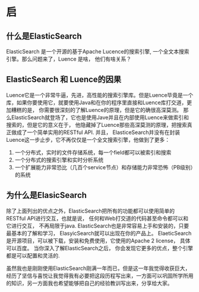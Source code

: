 # 启
## 什么是ElasticSearch
ElasticSearch 是一个开源的基于Apache Lucence的搜索引擎, 一个全文本搜索引擎。那么问题来了，Luence 是啥， 他们有啥关系？

## ElasticSearch 和 Luence的因果
Luence它是一个非常牛逼，先进，高性能的搜索引擎库。但是Luence毕竟是一个库，如果你要使用它，就要使用Java和在你的程序里直接和Luence库打交道，更加糟糕的是， 你需要很深刻的了解Luence的原理，但是它的确很高深莫测。
那么ElasticSearch就登场了，它也是使用Jave并且在内部使用Luence来做索引和搜索的，但是它的意义在于， 他隐藏掉了Luence那些高深莫测的原理，把搜索真正做成了一个简单实用的RESTful API.
并且， ElasticeSearch并没有在封装Luence这一步止步，它不再仅仅是一个全文搜索引擎，他做到了更多：
1. 一个分布式，实时的文件存储系统，每一个field都可以被索引和搜索
2. 一个分布式的搜索引擎和实时分析系统
3. 一个扩展能力非常恐比（几百个service节点）和存储能力非常恐怖（PB级别）的系统

## 为什么是ElasicSearch
除了上面列出的优点之外，ElasticSearch把所有的功能都可以使用简单的RESTful API进行交互，也就是说， 任何和Web打交道的代码甚至命令都可以和它进行交互， 不再局限于java.
ElasticSearch也是非常容易上手和安装的，只要最基本的了解和学习， ElasyicSearch就可以出现在你的产品上。
ElaeticSearch是开源项目，可以被下载，安装和免费使用，它使用的Apache 2 license， 具体可以百度。
当你深入了解ElasticSearch之后， 你会发现它更多的优点，整个引擎都是可以配置和灵活的.

虽然我也是刚刚使用ElasticSearch刚满一年而已，但是这一年我觉得收获巨大，经历了坚信与喜悦让我觉得我有必要把这段历程写出来，一方面可以巩固所学所用的知识，另一方面我也希望能够把自己的经验教训写出来，分享给大家。
